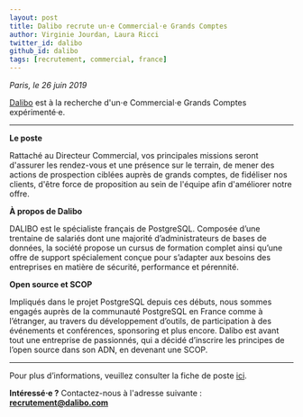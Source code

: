 ```yaml
---
layout: post
title: Dalibo recrute un⋅e Commercial⋅e Grands Comptes
author: Virginie Jourdan, Laura Ricci
twitter_id: dalibo
github_id: dalibo
tags: [recrutement, commercial, france]
---
```


*Paris, le 26 juin 2019*

[Dalibo](https://www.dalibo.com) est à la recherche d'un⋅e Commercial⋅e Grands Comptes expérimenté·e.

<!--MORE-->

-----

**Le poste**

Rattaché au Directeur Commercial, vos principales missions seront d'assurer les rendez-vous et une présence sur le terrain, de mener des actions de prospection ciblées auprès de grands comptes, de fidéliser nos clients, d'être force de proposition au sein de l'équipe afin d'améliorer notre offre.

 
**À propos de Dalibo**

DALIBO est le spécialiste français de PostgreSQL. Composée d’une trentaine de salariés dont une majorité d’administrateurs de bases de données, la société propose un cursus de formation complet ainsi qu’une offre de support spécialement conçue pour s’adapter aux besoins des entreprises en matière de sécurité, performance et pérennité.

   
**Open source et SCOP**

Impliqués dans le projet PostgreSQL depuis ces débuts, nous sommes engagés auprès de la communauté PostgreSQL en France comme à l’étranger, au travers du développement d’outils, de participation à des événements et conférences, sponsoring et plus encore. Dalibo est avant tout une entreprise de passionnés, qui a décidé d’inscrire les principes de l’open source dans son ADN, en devenant une SCOP.
 
 ---
 
Pour plus d’informations, veuillez consulter la fiche de poste [ici](https://www.dalibo.com/jobs).

**Intéressé⋅e ?** 
Contactez-nous à l'adresse suivante : **recrutement@dalibo.com**

